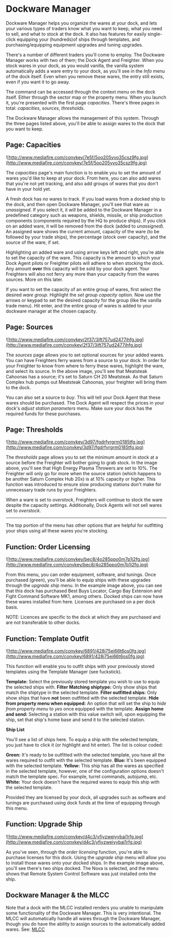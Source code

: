 # Dockware Manager #

Dockware Manager helps you organize the wares at your dock, and lets your various types of traders know what you want to keep, what you need to sell, and what to stock at the dock.  It also has features for easily single-click equipping your (hundreds)of ships through templates, and purchasing/equipping equipment upgrades and tuning upgrades.

There's a number of different traders you'll come to employ.  The Dockware Manager works with two of them; the Dock Agent and Freighter.  When you stock wares in your dock, as you would vanilla, the vanilla system automatically adds a ware entry to your dock, as you'll see in the _Info_ menu of the dock itself.  Even when you remove these wares, the entry still exists, even if you want it to go away.

The command can be accessed through the context menu on the dock itself.  Either through the sector map or the property menu.  When you launch it, you're presented with the first page _capacities_.  There's three pages in total: _capacities_, _sources_, _thresholds_.

The Dockware Manager allows the management of this system.  Through the three pages listed above, you'll be able to assign wares to the dock that you want to keep.

## Page: Capacities ##

![http://www.mediafire.com/convkey/7e5f/5oo205yvo35csz9fg.jpg](http://www.mediafire.com/convkey/7e5f/5oo205yvo35csz9fg.jpg)

The _capacities_ page's main function is to enable you to set the amount of wares you'd like to keep at your dock.  From here, you can also add wares that you're not yet tracking, and also add groups of wares that you don't have in your hold yet.

A fresh dock has no wares to track.  If you load wares from a docked ship to the dock, and then open Dockware Manager, you'll see that ware as _unassigned_.  If you select it, it will be added to the Dockware Manager in a predefined category such as weapons, shields, missile, or ship production components (components required by the HQ to produce ships).  If you click on an added ware, it will be removed from the dock (added to _unassigned_).  An assigned ware shows the current amount, capacity of the ware (to be followed by your trade ships), the percentage (stock over capacity), and the source of the ware, if set.

Highlighting an added ware and using arrow keys left and right, you're able to set the capacity of the ware.  This capacity is the amount to which your Dock Agent pilots or Freighter pilots will adhere to when stocking the dock.  Any amount **over** this capacity will be sold by your dock agent.  Your Freighters will also not ferry any more than your capacity from the wares sources.  More on this later.

If you want to set the capacity of an entire group of wares, first select the desired _ware group_.  Highlight the _set group capacity_ option.  Now use the arrows or keypad to set the desired capacity for the group (like the vanilla trade menu).  Hit enter, and the entire group of wares is added to your dockware manager at the chosen capacity.

## Page: Sources ##

![http://www.mediafire.com/convkey/2f37/3ift757ud2477ihfg.jpg](http://www.mediafire.com/convkey/2f37/3ift757ud2477ihfg.jpg)

The _sources_ page allows you to set optional sources for your added wares.  You can have Freighters ferry wares from a source to your dock.  In order for your Freighter to know from where to ferry these wares, highlight the ware, and select its source.  In the above image, you'll see that Meatsteak Cahoonas has a source; it's set to Saturn CH 20 Meatsteak.  As that Saturn Complex hub pumps out Meatsteak Cahoonas, your freighter will bring them to the dock.

You can also set a source to _buy_.  This will tell your Dock Agent that these wares should be purchased.  The Dock Agent will respect the prices in your dock's _adjust station parameters_ menu.  Make sure your dock has the required funds for these purchases.

## Page: Thresholds ##

![http://www.mediafire.com/convkey/3d97/fgdrfyrgrm0185tfg.jpg](http://www.mediafire.com/convkey/3d97/fgdrfyrgrm0185tfg.jpg)

The _thresholds_ page allows you to set the minimum amount in stock at a source before the Freighter will bother going to grab stock.  In the image above, you'll see that High Energy Plasma Throwers are set to 10%.  The Freighter will only go for more when the source station (which happens to be another Saturn Complex Hub 20x) is at 10% capacity or higher.  This function was introduced to ensure slow producing stations don't make for unnecessary trade runs by your Freighters.

When a ware is set to _overstock_, Freighters will continue to stock the ware despite the capacity settings.  Additionally, Dock Agents will not sell wares set to _overstock_.


---


The top portion of the menu has other options that are helpful for outfitting your ships using all these wares you're stocking.

## Function: Order Licensing ##

![http://www.mediafire.com/convkey/bec8/4o285ppo0m7p1j2fg.jpg](http://www.mediafire.com/convkey/bec8/4o285ppo0m7p1j2fg.jpg)

From this menu, you can order equipment, software, and tunings.  Once purchased (green), you'll be able to equip ships with these upgrades through the _upgrade ship_ menu.  In the example image above, you can see that this dock has purchased Best Buys Locator, Cargo Bay Extension and Fight Command Software MK1, among others.  Docked ships can now have these wares installed from here.  Licenses are purchased on a per dock basis.

NOTE: Licences are specific to the dock at which they are purchased and are not transferable to other docks.

## Function: Template Outfit ##

![http://www.mediafire.com/convkey/6891/428j75ei66t6os0fg.jpg](http://www.mediafire.com/convkey/6891/428j75ei66t6os0fg.jpg)

This function will enable you to outfit ships with your previously stored templates using the Template Manager (see fuckstick).

**Template:**  Select the previously stored template you wish to use to equip the selected ships with.
**Filter Matching shiptype:**  Only show ships that match the shiptype in the selected template.
**Filter outfitted ships:**  Only show ships that have **not** been outfitted with the selected template.
**Hide from property menu when equipped:** An option that will set the ship to _hide from property menu_ to _yes_ once equipped with the template.
**Assign home and send:**  Selecting a station with this value switch will, upon equipping the ship, set that ship's home base and send it to the selected station.

**Ship List**

You'll see a list of ships here.  To equip a ship with the selected template, you just have to click it (or highlight and hit enter).  The list is colour coded:

**Green:**  It's ready to be outfitted with the selected template, you have all the wares required to outfit with the selected template.
**Blue:**  It's been equipped with the selected template.
**Yellow:**  This ship has all the wares as specified in the selected template, however, one of the configuration options doesn't match the template spec.  For example, turret commands, autojump, etc.
**White:**  Your dock doesn't have the required wares to equip this ship with the selected template.

Provided they are licensed by your dock, all upgrades such as software and tunings are purchased using dock funds at the time of equipping through this menu.

## Function: Upgrade Ship ##

![http://www.mediafire.com/convkey/d4c3/yfiyzweiyybai1rfg.jpg](http://www.mediafire.com/convkey/d4c3/yfiyzweiyybai1rfg.jpg)

As you've seen, through the _order licensing_ function, you're able to purchase licenses for this dock.  Using the _upgrade ship_ menu will allow you to install those wares onto your docked ships.  In the example image above, you'll see there's two ships docked.  The Nova is selected, and the menu shows that Remote System Control Software was just installed onto the ship.


## Dockware Manager & the MLCC ##

Note that a dock with the MLCC installed renders you unable to manipulate some functionality of the Dockware Manager.  This is very intentional.  The MLCC will automatically handle all wares through the Dockware Manager, though you do have the ability to assign sources to the automatically added wares.  See: [MLCC](Feature_MLCC.md)